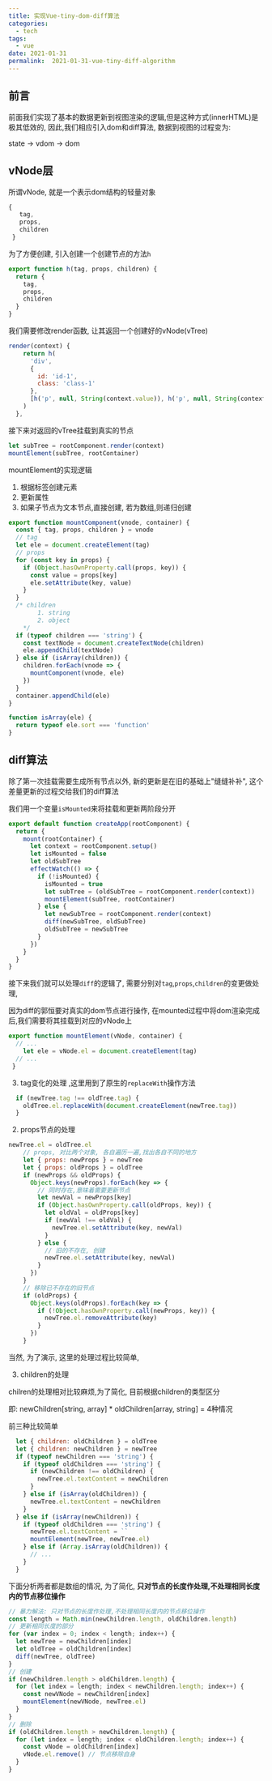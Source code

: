 ```yaml
---
title: 实现Vue-tiny-dom-diff算法
categories:
  - tech
tags:
  - vue
date: 2021-01-31
permalink:  2021-01-31-vue-tiny-diff-algorithm
---
```


## 前言

前面我们实现了基本的数据更新到视图渲染的逻辑,但是这种方式(innerHTML)是极其低效的, 因此,我们相应引入dom和diff算法, 数据到视图的过程变为:

state -> vdom -> dom

## vNode层

所谓vNode, 就是一个表示dom结构的轻量对象

```js
{
   tag,
   props,
   children
 }
```

为了方便创建, 引入创建一个创建节点的方法`h`

```js
export function h(tag, props, children) {
  return {
    tag,
    props,
    children
  }
}
```

我们需要修改render函数, 让其返回一个创建好的vNode(vTree)


```js
render(context) {
    return h(
      'div',
      {
        id: 'id-1',
        class: 'class-1'
      },
      [h('p', null, String(context.value)), h('p', null, String(context.value))]
    )
  },
```

接下来对返回的vTree挂载到真实的节点

```js
let subTree = rootComponent.render(context)
mountElement(subTree, rootContainer)
```

mountElement的实现逻辑

1. 根据标签创建元素
2. 更新属性
3. 如果子节点为文本节点,直接创建, 若为数组,则递归创建

```js
export function mountComponent(vnode, container) {
  const { tag, props, children } = vnode
  // tag
  let ele = document.createElement(tag)
  // props
  for (const key in props) {
    if (Object.hasOwnProperty.call(props, key)) {
      const value = props[key]
      ele.setAttribute(key, value)
    }
  }
  /* children
        1. string
        2. object
    */
  if (typeof children === 'string') {
    const textNode = document.createTextNode(children)
    ele.appendChild(textNode)
  } else if (isArray(children)) {
    children.forEach(vnode => {
      mountComponent(vnode, ele)
    })
  }
  container.appendChild(ele)
}

function isArray(ele) {
  return typeof ele.sort === 'function'
}
```

## diff算法

除了第一次挂载需要生成所有节点以外, 新的更新是在旧的基础上"缝缝补补", 这个差量更新的过程交给我们的diff算法

我们用一个变量`isMounted`来将挂载和更新两阶段分开

```js
export default function createApp(rootComponent) {
  return {
    mount(rootContainer) {
      let context = rootComponent.setup()
      let isMounted = false
      let oldSubTree
      effectWatch(() => {
        if (!isMounted) {
          isMounted = true
          let subTree = (oldSubTree = rootComponent.render(context))
          mountElement(subTree, rootContainer)
        } else {
          let newSubTree = rootComponent.render(context)
          diff(newSubTree, oldSubTree)
          oldSubTree = newSubTree
        }
      })
    }
  }
}
```

接下来我们就可以处理`diff`的逻辑了, 需要分别对`tag`,`props`,`children`的变更做处理,

因为diff的郭恒要对真实的dom节点进行操作, 在mounted过程中将dom渲染完成后,我们需要将其挂载到对应的vNode上

```js
export function mountElement(vNode, container) {
  // ...
	let ele = vNode.el = document.createElement(tag)
  // ...
 }
```

3) tag变化的处理 ,这里用到了原生的`replaceWith`操作方法

```js
  if (newTree.tag !== oldTree.tag) {
    oldTree.el.replaceWith(document.createElement(newTree.tag))
  }
```

2) props节点的处理

```js
newTree.el = oldTree.el
    // props, 对比两个对象, 各自遍历一遍,找出各自不同的地方
    let { props: newProps } = newTree
    let { props: oldProps } = oldTree
    if (newProps && oldProps) {
      Object.keys(newProps).forEach(key => {
        // 同时存在,意味着需要更新节点
        let newVal = newProps[key]
        if (Object.hasOwnProperty.call(oldProps, key)) {
          let oldVal = oldProps[key]
          if (newVal !== oldVal) {
            newTree.el.setAttribute(key, newVal)
          }
        } else {
          // 旧的不存在, 创建
          newTree.el.setAttribute(key, newVal)
        }
      })
    }
    // 移除已不存在的旧节点
    if (oldProps) {
      Object.keys(oldProps).forEach(key => {
        if (!Object.hasOwnProperty.call(newProps, key)) {
          newTree.el.removeAttribute(key)
        }
      })
    }
```

当然, 为了演示, 这里的处理过程比较简单,

3) children的处理

chilren的处理相对比较麻烦,为了简化, 目前根据children的类型区分

即: newChildren[string, array] * oldChildren[array, string] = 4种情况

前三种比较简单

```js
  let { children: oldChildren } = oldTree
  let { children: newChildren } = newTree
  if (typeof newChildren === 'string') {
    if (typeof oldChildren === 'string') {
      if (newChildren !== oldChildren) {
        newTree.el.textContent = newChildren
      }
    } else if (isArray(oldChildren)) {
      newTree.el.textContent = newChildren
    }
  } else if (isArray(newChildren)) {
    if (typeof oldChildren === 'string') {
      newTree.el.textContent = ``
      mountElement(newTree, newTree.el)
    } else if (Array.isArray(oldChildren)) {
      // ...
    }
  }
```

下面分析两者都是数组的情况, 为了简化, **只对节点的长度作处理,不处理相同长度内的节点移位操作**

```js
// 暴力解法: 只对节点的长度作处理,不处理相同长度内的节点移位操作
const length = Math.min(newChildren.length, oldChildren.length)
// 更新相同长度的部分
for (var index = 0; index < length; index++) {
  let newTree = newChildren[index]
  let oldTree = oldChildren[index]
  diff(newTree, oldTree)
}
// 创建
if (newChildren.length > oldChildren.length) {
  for (let index = length; index < newChildren.length; index++) {
    const newVNode = newChildren[index]
    mountElement(newVNode, newTree.el)
  }
}
// 删除
if (oldChildren.length > newChildren.length) {
  for (let index = length; index < oldChildren.length; index++) {
    const vNode = oldChildren[index]
    vNode.el.remove() // 节点移除自身
  }
}
```
